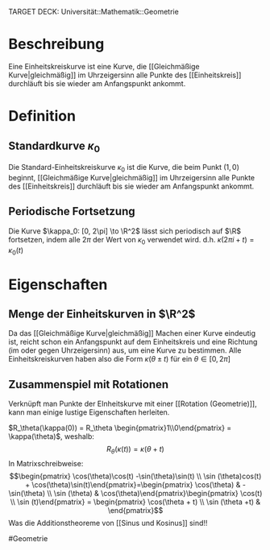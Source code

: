 TARGET DECK: Universität::Mathematik::Geometrie

# Beschreibung
Eine Einheitskreiskurve ist eine Kurve, die [[Gleichmäßige Kurve|gleichmäßig]] im Uhrzeigersinn alle Punkte des [[Einheitskreis]] durchläuft bis sie wieder am Anfangspunkt ankommt.

# Definition
## Standardkurve $\kappa_0$
Die Standard-Einheitskreiskurve $\kappa_0$ ist die Kurve, die beim Punkt $(1, 0)$ beginnt, [[Gleichmäßige Kurve|gleichmäßig]] im Uhrzeigersinn alle Punkte des [[Einheitskreis]] durchläuft bis sie wieder am Anfangspunkt ankommt.


## Periodische Fortsetzung
Die Kurve $\kappa_0: [0, 2\pi] \to \R^2$ lässt sich periodisch auf $\R$ fortsetzen, indem alle $2\pi$ der Wert von $\kappa_0$ verwendet wird. d.h. $\kappa(2\pi i + t) = \kappa_0 (t)$

# Eigenschaften
## Menge der Einheitskurven in $\R^2$
Da das [[Gleichmäßige Kurve|gleichmäßig]] Machen einer Kurve eindeutig ist, reicht schon ein Anfangspunkt auf dem Einheitskreis und eine Richtung (im oder gegen Uhrzeigersinn) aus, um eine Kurve zu bestimmen.
Alle Einheitskreiskurven haben also die Form $\kappa(\theta \pm t)$ für ein $\theta \in [0, 2\pi]$

## Zusammenspiel mit Rotationen
Verknüpft man Punkte der EInheitskurve mit einer [[Rotation (Geometrie)]], kann man einige lustige Eigenschaften herleiten.

$R_\theta(\kappa(0)) = R_\theta \begin{pmatrix}1\\0\end{pmatrix} = \kappa(\theta)$, weshalb:
$$R_\theta(\kappa(t)) = \kappa(\theta+t)$$
In Matrixschreibweise:
$$\begin{pmatrix} \cos(\theta)\cos(t) -\sin(\theta)\sin(t)  \\ \sin (\theta)cos(t) + \cos(\theta)\sin(t)\end{pmatrix}=\begin{pmatrix} \cos(\theta) & -\sin(\theta)  \\ \sin (\theta) & \cos(\theta)\end{pmatrix}\begin{pmatrix} \cos(t) \\ \sin (t)\end{pmatrix} = \begin{pmatrix} \cos(\theta + t) \\ \sin (\theta +t) & \end{pmatrix}$$
Was die Additionstheoreme von [[Sinus und Kosinus]] sind!!

#Geometrie



